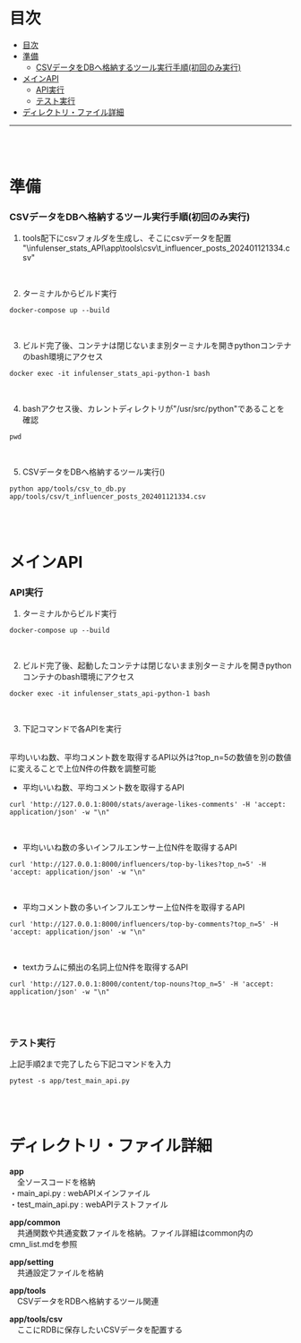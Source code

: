 # 目次

- [目次](#目次)
- [準備](#準備)
    - [CSVデータをDBへ格納するツール実行手順(初回のみ実行)](#csvデータをdbへ格納するツール実行手順初回のみ実行)
- [メインAPI](#メインapi)
    - [API実行](#api実行)
    - [テスト実行](#テスト実行)
- [ディレクトリ・ファイル詳細](#ディレクトリファイル詳細)
---

<br>
<br>

# 準備

### CSVデータをDBへ格納するツール実行手順(初回のみ実行)

1. tools配下にcsvフォルダを生成し、そこにcsvデータを配置<br>
"\infulenser_stats_API\app\tools\csv\t_influencer_posts_202401121334.csv"

<br>

2. ターミナルからビルド実行
```
docker-compose up --build
```
<br>

3. ビルド完了後、コンテナは閉じないまま別ターミナルを開きpythonコンテナのbash環境にアクセス
```
docker exec -it infulenser_stats_api-python-1 bash
```
<br>

4. bashアクセス後、カレントディレクトリが"/usr/src/python"であることを確認
```
pwd
```
<br>

5. CSVデータをDBへ格納するツール実行()
```
python app/tools/csv_to_db.py app/tools/csv/t_influencer_posts_202401121334.csv
```
<br>
<br>

# メインAPI

### API実行

1. ターミナルからビルド実行
```
docker-compose up --build
```
<br>

2. ビルド完了後、起動したコンテナは閉じないまま別ターミナルを開きpythonコンテナのbash環境にアクセス
```
docker exec -it infulenser_stats_api-python-1 bash
```
<br>

3. 下記コマンドで各APIを実行
<br>
平均いいね数、平均コメント数を取得するAPI以外は?top_n=5の数値を別の数値に変えることで上位N件の件数を調整可能

- 平均いいね数、平均コメント数を取得するAPI
```
curl 'http://127.0.0.1:8000/stats/average-likes-comments' -H 'accept: application/json' -w "\n"
```
<br>

- 平均いいね数の多いインフルエンサー上位N件を取得するAPI
```
curl 'http://127.0.0.1:8000/influencers/top-by-likes?top_n=5' -H 'accept: application/json' -w "\n"
```
<br>

- 平均コメント数の多いインフルエンサー上位N件を取得するAPI
```
curl 'http://127.0.0.1:8000/influencers/top-by-comments?top_n=5' -H 'accept: application/json' -w "\n"
```
<br>

- textカラムに頻出の名詞上位N件を取得するAPI
```
curl 'http://127.0.0.1:8000/content/top-nouns?top_n=5' -H 'accept: application/json' -w "\n"
```
<br>
<br>

### テスト実行
上記手順2まで完了したら下記コマンドを入力
```
pytest -s app/test_main_api.py
```
<br>
<br>

# ディレクトリ・ファイル詳細

**app**
<br>
　全ソースコードを格納<br>
・main_api.py : webAPIメインファイル<br>
・test_main_api.py : webAPIテストファイル
<br>

**app/common**
<br>
　共通関数や共通変数ファイルを格納。ファイル詳細はcommon内のcmn_list.mdを参照
<br>

**app/setting**
<br>
　共通設定ファイルを格納
<br>

**app/tools**
<br>
　CSVデータをRDBへ格納するツール関連
<br>

**app/tools/csv**
<br>
　ここにRDBに保存したいCSVデータを配置する
<br>